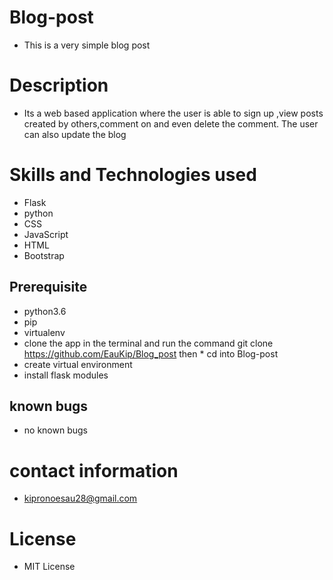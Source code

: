# Blog-post
* This is a very simple blog post
# Description
* Its a web based application where the user is able to sign up ,view posts created by others,comment on and even delete the comment. The user can also update the blog
# Skills and Technologies used  
* Flask
* python
* CSS
* JavaScript
* HTML
* Bootstrap
## Prerequisite
* python3.6
* pip
* virtualenv
* clone the app in the terminal and run the command git clone https://github.com/EauKip/Blog_post then * cd into Blog-post
* create virtual environment
* install flask modules
## known bugs 
* no known bugs
# contact information
* kipronoesau28@gmail.com
# License
* MIT License
  